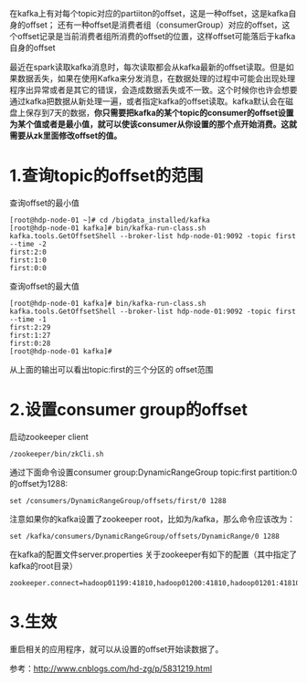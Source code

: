 
在kafka上有对每个topic对应的partiiton的offset，这是一种offset，这是kafka自身的offset；
还有一种offset是消费者组（consumerGroup）对应的offset，这个offset记录是当前消费者组所消费的offset的位置，这样offset可能落后于kafka自身的offset

最近在spark读取kafka消息时，每次读取都会从kafka最新的offset读取。但是如果数据丢失，如果在使用Kafka来分发消息，在数据处理的过程中可能会出现处理程序出异常或者是其它的错误，会造成数据丢失或不一致。这个时候你也许会想要通过kafka把数据从新处理一遍，或者指定kafka的offset读取。kafka默认会在磁盘上保存到7天的数据，**你只需要把kafka的某个topic的consumer的offset设置为某个值或者是最小值，就可以使该consumer从你设置的那个点开始消费。这就需要从zk里面修改offset的值。**

# 1.查询topic的offset的范围


查询offset的最小值

```
[root@hdp-node-01 ~]# cd /bigdata_installed/kafka
[root@hdp-node-01 kafka]# bin/kafka-run-class.sh kafka.tools.GetOffsetShell --broker-list hdp-node-01:9092 -topic first --time -2
first:2:0
first:1:0
first:0:0

```

查询offset的最大值

```
[root@hdp-node-01 kafka]# bin/kafka-run-class.sh kafka.tools.GetOffsetShell --broker-list hdp-node-01:9092 -topic first --time -1
first:2:29
first:1:27
first:0:28
[root@hdp-node-01 kafka]# 

```

从上面的输出可以看出topic:first的三个分区的 offset范围

# 2.设置consumer group的offset

启动zookeeper client

```
/zookeeper/bin/zkCli.sh
```

通过下面命令设置consumer group:DynamicRangeGroup topic:first partition:0的offset为1288:

```
set /consumers/DynamicRangeGroup/offsets/first/0 1288
```

注意如果你的kafka设置了zookeeper root，比如为/kafka，那么命令应该改为：

```
set /kafka/consumers/DynamicRangeGroup/offsets/DynamicRange/0 1288

```

在kafka的配置文件server.properties 关于zookeeper有如下的配置（其中指定了kafka的root目录）

```
zookeeper.connect=hadoop01199:41810,hadoop01200:41810,hadoop01201:41810,hadoop01202:41810,hadoop01203:41810/kafka
```

# 3.生效 

重启相关的应用程序，就可以从设置的offset开始读数据了。 



参考：http://www.cnblogs.com/hd-zg/p/5831219.html


